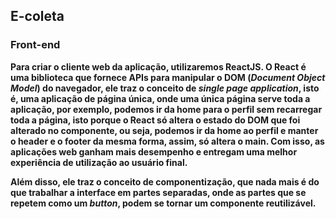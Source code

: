 ## E-coleta

### Front-end
**Para criar o cliente web da aplicação, utilizaremos ReactJS. O React é uma biblioteca que fornece APIs para manipular o DOM (*Document Object Model*) do navegador, ele traz o conceito de *single page application*, isto é, uma aplicação de página única, onde uma única página serve toda a aplicação, por exemplo, podemos ir da home para o perfil sem recarregar toda a página, isto porque o React só altera o estado do DOM que foi alterado no componente, ou seja, podemos ir da home ao perfil e manter o header e o footer da mesma forma, assim, só altera o main. Com isso, as  aplicações web ganham mais desempenho e entregam uma melhor experiência de utilização ao usuário final.**

**Além disso, ele traz o conceito de componentização, que nada mais é do que trabalhar a interface em partes separadas, onde as partes que se repetem como um *button*, podem se tornar um componente reutilizável.**
